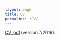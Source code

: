 ```yaml
---
layout: page
title: CV
permalink: /CV/
---
```


<a href="https://leslie-huang.github.io/CV/CV.pdf">CV, pdf</a> (version 7/2019).
